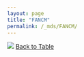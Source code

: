 ```yaml
---
layout: page
title: "FANCM"
permalink: /_mds/FANCM/
---
```


![](../../alns_9.28.22/aln_5HSAA039401_0.999.png?raw=true
)
[Back to Table](../../display)
